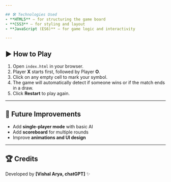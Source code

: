```yaml
---

## 🛠️ Technologies Used
- **HTML5** – for structuring the game board  
- **CSS3** – for styling and layout  
- **JavaScript (ES6)** – for game logic and interactivity  

---
```


## ▶️ How to Play
1. Open `index.html` in your browser.  
2. Player **X** starts first, followed by Player **O**.  
3. Click on any empty cell to mark your symbol.  
4. The game will automatically detect if someone wins or if the match ends in a draw.  
5. Click **Restart** to play again.  

---

## 📌 Future Improvements
- Add **single-player mode** with basic AI  
- Add **scoreboard** for multiple rounds  
- Improve **animations and UI design**  

---

## 🏆 Credits
Developed by **[Vishal Arya, chatGPT]** ✨  
